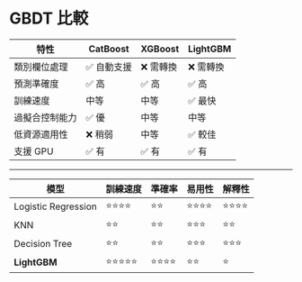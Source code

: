 # GBDT 比較

| 特性      | CatBoost | XGBoost | LightGBM |
| ------- | -------- | ------- | -------- |
| 類別欄位處理  | ✅ 自動支援   | ❌ 需轉換   | ❌ 需轉換    |
| 預測準確度   | ✅ 高      | ✅ 高     | ✅ 高      |
| 訓練速度    | 中等       | 中等      | ✅ 最快     |
| 過擬合控制能力 | ✅ 優      | 中等      | 中等       |
| 低資源適用性  | ❌ 稍弱     | 中等      | ✅ 較佳     |
| 支援 GPU  | ✅ 有      | ✅ 有     | ✅ 有      |

---

| 模型                  | 訓練速度  | 準確率  | 易用性  | 解釋性  |
| ------------------- | ----- | ---- | ---- | ---- |
| Logistic Regression | ⭐⭐⭐⭐  | ⭐⭐   | ⭐⭐⭐⭐ | ⭐⭐⭐⭐ |
| KNN                 | ⭐⭐    | ⭐⭐   | ⭐⭐⭐  | ⭐⭐   |
| Decision Tree       | ⭐⭐    | ⭐⭐   | ⭐⭐⭐  | ⭐⭐⭐  |
| **LightGBM**        | ⭐⭐⭐⭐⭐ | ⭐⭐⭐⭐ | ⭐⭐   | ⭐    |
